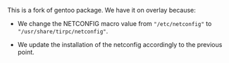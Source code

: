 This is a fork of gentoo package. We have it on overlay because:

- We change the NETCONFIG macro value from `"/etc/netconfig"` to
  `"/usr/share/tirpc/netconfig"`.

- We update the installation of the netconfig accordingly to the
  previous point.
